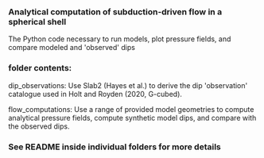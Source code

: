### Analytical computation of subduction-driven flow in a spherical shell

The Python code necessary to run models, plot pressure fields, and compare modeled and 'observed' dips

### folder contents:

dip_observations: Use Slab2 (Hayes et al.) to derive the dip 'observation' catalogue used in Holt and Royden (2020, G-cubed).

flow_computations: Use a range of provided model geometries to compute analytical pressure fields, compute synthetic model dips, and compare with the observed dips.

### See README inside individual folders for more details
 
